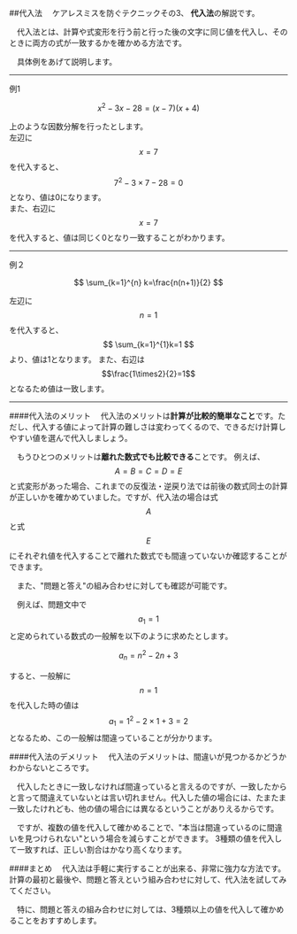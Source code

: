 ##代入法
　ケアレスミスを防ぐテクニックその3、 **代入法**の解説です。

　代入法とは、計算や式変形を行う前と行った後の文字に同じ値を代入し、そのときに両方の式が一致するかを確かめる方法です。

　具体例をあげて説明します。

***

例1

$$
x^2-3x-28=(x-7)(x+4)
$$

上のような因数分解を行ったとします。  
左辺に $$x=7$$ を代入すると、$$ 7^2-3\times 7-28=0$$ となり、値は0になります。  
また、右辺に $$x=7$$ を代入すると、値は同じく0となり一致することがわかります。

***

例２

$$
\sum_{k=1}^{n} k=\frac{n(n+1)}{2}
$$

左辺に $$n=1$$ を代入すると、
$$
\sum_{k=1}^{1}k=1
$$
より、値は1となります。
また、右辺は $$\frac{1\times2}{2}=1$$ となるため値は一致します。

***

####代入法のメリット
　代入法のメリットは**計算が比較的簡単なこと**です。ただし、代入する値によって計算の難しさは変わってくるので、できるだけ計算しやすい値を選んで代入しましょう。

　もうひとつのメリットは**離れた数式でも比較できる**ことです。
例えば、 $$A=B=C=D=E$$ と式変形があった場合、これまでの反復法・逆戻り法では前後の数式同士の計算が正しいかを確かめていました。ですが、代入法の場合は式$$A$$と式$$E$$にそれぞれ値を代入することで離れた数式でも間違っていないか確認することができます。

　また、"問題と答え"の組み合わせに対しても確認が可能です。

　例えば、問題文中で$$a_1=1$$ と定められている数式の一般解を以下のように求めたとします。

$$
a_n = n^2 -2n + 3
$$

すると、一般解に $$n=1$$ を代入した時の値は
$$
a_1 = 1^2 -2 \times 1 + 3 = 2
$$
となるため、この一般解は間違っていることが分かります。
<!--
　また、確率の問題でも、$$n$$を用いた答えの場合には$n=1$などの値を代入することで、確認するといいでしょう。
-->

####代入法のデメリット
　代入法のデメリットは、間違いが見つかるかどうかわからないところです。

　代入したときに一致しなければ間違っていると言えるのですが、一致したからと言って間違えていないとは言い切れません。代入した値の場合には、たまたま一致したけれども、他の値の場合には異なるということがありえるからです。

　ですが、複数の値を代入して確かめることで、"本当は間違っているのに間違いを見つけられない"という場合を減らすことができます。
3種類の値を代入して一致すれば、正しい割合はかなり高くなります。

####まとめ
　代入法は手軽に実行することが出来る、非常に強力な方法です。計算の最初と最後や、問題と答えという組み合わせに対して、代入法を試してみてください。

　特に、問題と答えの組み合わせに対しては、3種類以上の値を代入して確かめることをおすすめします。

